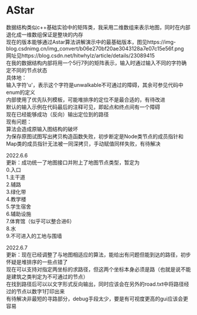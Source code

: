 # AStar  
数据结构类似c++基础实验中的矩阵类，我采用二维数组来表示地图，同时在内部退化成一维数组保证是整块的内存  
现在的版本能够通过Astar算法讲解演示中的最基础版本，图见https://img-blog.csdnimg.cn/img_convert/b06e270bf20ae3043128a7e07c15e56f.png  
网址见https://blog.csdn.net/hitwhylz/article/details/23089415  
在我的数据结构内部将用一个5行7列的矩阵表示，输入时通过输入不同的字符确定不同的节点状态  
具体地：  
输入字符'u'，表示这个字符是unwalkable不可通过的障碍，其余可参见代码中enum的定义   
内部使用了优先队列模板，可能堆排序的定位不是最合适的，有待改进    
默认的输入示例在代码最后的注释可见，即起点和终点间有一个障碍  
现在已经能够成功（反向）输出定位到的路径  
现有问题：    
算法会造成原输入图结构的破坏  
为保存原图试图写出拷贝构造函数失败，初步断定是Node类节点的成员指针和Map类的成员指针无法被一同深拷贝，手动赋值同样失败，有待解决   

2022.6.6  
更新：成功统一了地图接口并附上了地图节点类型，暂定为  
0.入口  
1.主干道  
2.辅路  
3.绿化带  
4.教学楼  
5.学生宿舍  
6.辅助设施   
7.体育馆（似乎可以整合进6）  
8.水  
9.不可进入的工地与围墙  

2022.6.7  
更新：现在已经调整了与地图相适应的算法，能给出有问题但能到达的路径，初步怀疑是堆排序的一些点错了  
现在可以支持对指定两坐标的求路径，但这两个坐标本身必须是路（也就是说不能是建筑之类判定为不可通过的节点）  
在找到路径后可以以文字形式反向输出，同时应该会在另外的road.txt中将路径经过的节点以数字1打印出来  
有待解决非最短的寻路部分，debug手段太少，要是有可视度更高的gui应该会更容易    